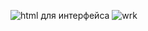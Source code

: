 ![html для интерфейса](https://github.com/breeeaaad/WB-L0/assets/95290885/b1ca9bd1-b01e-4da5-89e1-c9a5e44362a2)
![wrk](https://github.com/breeeaaad/WB-L0/assets/95290885/37c2865b-9c34-470d-b44a-feb70c19eeae)
